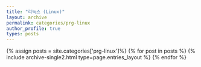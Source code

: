 ```yaml
---
title: "리눅스 (Linux)"
layout: archive
permalink: categories/prg-linux
author_profile: true
types: posts
---
```


{% assign posts = site.categories['prg-linux']%}
{% for post in posts %}
  {% include archive-single2.html type=page.entries_layout %}
{% endfor %}
